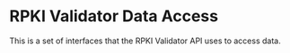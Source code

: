 # RPKI Validator Data Access

This is a set of interfaces that the RPKI Validator API uses to access data.